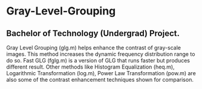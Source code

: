 # Gray-Level-Grouping
## Bachelor of Technology (Undergrad) Project.
Gray Level Grouping (glg.m) helps enhance the contrast of gray-scale images. This method increases the dynamic frequency distribution range to do so. Fast GLG (fglg.m) is a version of GLG that runs faster but produces different result. Other methods like Histogram Equalization (heq.m), Logarithmic Transformation (log.m), Power Law Transformation (pow.m) are also some of the contrast enhancement techniques shown for comparison. 
